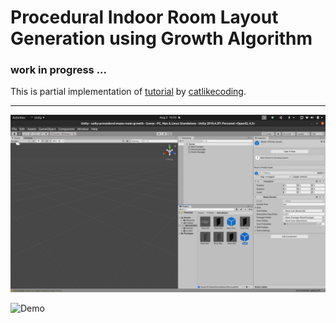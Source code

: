 Procedural Indoor Room Layout Generation using Growth Algorithm
================

### work in progress ...


This is partial implementation of [tutorial](https://catlikecoding.com/unity/tutorials/maze/) by [catlikecoding](https://catlikecoding.com/).

---

![Prefab ](docs/images/maze-prefab.png)

![Demo](.docs/images/room-growth.gif)